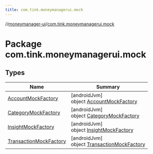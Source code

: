 ```yaml
---
title: com.tink.moneymanagerui.mock
---
```

//[moneymanager-ui](../../index.html)/[com.tink.moneymanagerui.mock](index.html)



# Package com.tink.moneymanagerui.mock



## Types


| Name | Summary |
|---|---|
| [AccountMockFactory](-account-mock-factory/index.html) | [androidJvm]<br>object [AccountMockFactory](-account-mock-factory/index.html) |
| [CategoryMockFactory](-category-mock-factory/index.html) | [androidJvm]<br>object [CategoryMockFactory](-category-mock-factory/index.html) |
| [InsightMockFactory](-insight-mock-factory/index.html) | [androidJvm]<br>object [InsightMockFactory](-insight-mock-factory/index.html) |
| [TransactionMockFactory](-transaction-mock-factory/index.html) | [androidJvm]<br>object [TransactionMockFactory](-transaction-mock-factory/index.html) |

